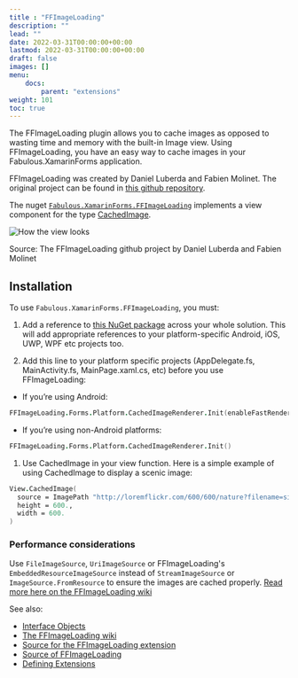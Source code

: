 ```yaml
---
title : "FFImageLoading"
description: ""
lead: ""
date: 2022-03-31T00:00:00+00:00
lastmod: 2022-03-31T00:00:00+00:00
draft: false
images: []
menu:
    docs:
        parent: "extensions"
weight: 101
toc: true
---
```


The FFImageLoading plugin allows you to cache images as opposed to wasting time and memory with the built-in Image view. Using FFImageLoading, you have an easy way to cache images in your Fabulous.XamarinForms application.

FFImageLoading was created by Daniel Luberda and Fabien Molinet. The original project can be found in [this github repository](https://github.com/luberda-molinet/FFImageLoading).

The nuget [`Fabulous.XamarinForms.FFImageLoading`](https://www.nuget.org/packages/Fabulous.XamarinForms.FFImageLoading) implements a view component for the type [CachedImage](https://github.com/luberda-molinet/FFImageLoading/wiki/Xamarin.Forms-API#basic-example).

![How the view looks](https://raw.githubusercontent.com/luberda-molinet/FFImageLoading/master/samples/Screenshots/ffimageloading_large.png)

Source: The FFImageLoading github project by Daniel Luberda and Fabien Molinet

## Installation

To use `Fabulous.XamarinForms.FFImageLoading`, you must:

1. Add a reference to [this NuGet package](https://www.nuget.org/packages/Fabulous.XamarinForms.FFImageLoading) across your whole solution.  This will add appropriate references to your platform-specific Android, iOS, UWP, WPF etc projects too.

1. Add this line to your platform specific projects (AppDelegate.fs, MainActivity.fs, MainPage.xaml.cs, etc) before you use FFImageLoading:

- If you’re using Android:

```fs
FFImageLoading.Forms.Platform.CachedImageRenderer.Init(enableFastRenderer = Nullable [true]/[false])
```

- If you’re using non-Android platforms:

```fs
FFImageLoading.Forms.Platform.CachedImageRenderer.Init()
```

1. Use CachedImage in your view function. Here is a simple example of using CachedImage to display a scenic image:

```fs
View.CachedImage(
  source = ImagePath "http://loremflickr.com/600/600/nature?filename=simple.jpg",
  height = 600.,
  width = 600.
)
```

### Performance considerations

Use `FileImageSource`, `UriImageSource` or FFImageLoading's `EmbeddedResourceImageSource` instead of `StreamImageSource` or `ImageSource.FromResource` to ensure the images are cached properly.
[Read more here on the FFImageLoading wiki](https://github.com/luberda-molinet/FFImageLoading/wiki/Xamarin.Forms-Advanced)

See also:

- [Interface Objects](view-interface-objects.html)
- [The FFImageLoading wiki](https://github.com/luberda-molinet/FFImageLoading/wiki)
- [Source for the FFImageLoading extension](https://github.com/fsprojects/Fabulous/blob/v1.0/Fabulous.XamarinForms/extensions/FFImageLoading/CachedImage.fs)
- [Source of FFImageLoading](https://github.com/luberda-molinet/FFImageLoading)
- [Defining Extensions](view-a-extensions.html)
